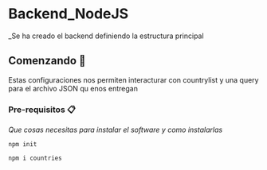 # Backend_NodeJS

\_Se ha creado el backend definiendo la estructura principal

## Comenzando 🚀

Estas configuraciones nos permiten interacturar con countrylist y una query para el archivo JSON qu enos entregan

### Pre-requisitos 📋

_Que cosas necesitas para instalar el software y como instalarlas_

```
npm init
```

```
npm i countries
```
